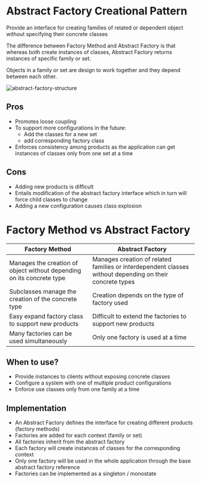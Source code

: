 # Abstract Factory Creational Pattern

Provide an interface for creating families of related or dependent object
without specifying their concrete classes

The difference between Factory Method and Abstract Factory is that whereas both
create instances of classes, Abstract Factory returns instances of specific
family or set.

Objects in a family or set are design to work together and they depend between each other.

![abstract-factory-structure](https://user-images.githubusercontent.com/26503843/203760281-7a5e2caf-47d7-4400-bc7c-793fb7f44e1e.png)


## Pros

- Promotes loose coupling
- To support more configurations in the future:
  - Add the classes for a new set
  - add corresponding factory class
- Enforces consistency among products as the application can get instances of
  classes only from one set at a time

## Cons

- Adding new products is difficult
- Entails modification of the abstract factory interface which in turn will force child classes to change
- Adding a new configuration causes class explosion

# Factory Method vs Abstract Factory

| Factory Method                                                        | Abstract Factory                                                                                         |
| --------------------------------------------------------------------- | -------------------------------------------------------------------------------------------------------- |
| Manages the creation of object without depending on its concrete type | Manages creation of related families or interdependent classes without depending on their concrete types |
| Subclasses manage the creation of the concrete type                   | Creation depends on the type of factory used                                                             |
| Easy expand factory class to support new products                     | Difficult to extend the factories to support new products                                                |
| Many factories can be used simultaneously                             | Only one factory is used at a time                                                                       |

## When to use?

- Provide instances to clients without exposing concrete classes
- Configure a system with one of multiple product configurations
- Enforce use classes only from one family at a time

## Implementation

- An Abstract Factory defines the interface for creating different products (factory methods)
- Factories are added for each context (family or set)
- All factories inherit from the abstract factory
- Each factory will create instances of classes for the corresponding context
- Only one factory will be used in the whole application through the base abstract factory reference
- Factories can be implemented as a singleton / monostate
